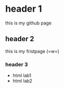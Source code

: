 # header 1
this is my github page
## header 2
this is my fristpage (=w=)
### header 3
- html lab1
- html lab2



```
```

